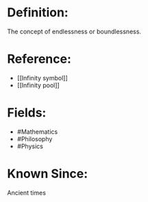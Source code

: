 

# Definition:
The concept of endlessness or boundlessness.

# Reference:
- [[Infinity symbol]]
- [[Infinity pool]]

# Fields: 
- #Mathematics
- #Philosophy
- #Physics

# Known Since:
Ancient times

